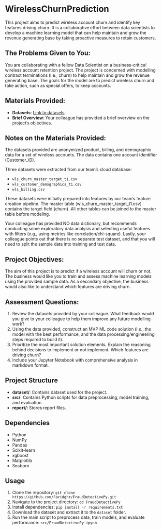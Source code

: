 # WirelessChurnPrediction
This project aims to predict wireless account churn and identify key features driving churn. It is a collaborative effort between data scientists to develop a machine learning model that can help maintain and grow the revenue generating base by taking proactive measures to retain customers.

## The Problems Given to You:
You are collaborating with a fellow Data Scientist on a business-critical wireless account retention project. The project is concerned with modelling contract terminations (i.e., churn) to help maintain and grow the revenue generating base. The goals for the model are to predict wireless churn and take action, such as special offers, to keep accounts.

## Materials Provided:
- **Datasets**: [Link to datasets](dataset)
- **Brief Overview**: Your colleague has provided a brief overview on the project’s objectives.

## Notes on the Materials Provided:
The datasets provided are anonymized product, billing, and demographic data for a set of wireless accounts. The data contains one account identifier (Customer_ID).

Three datasets were extracted from our team’s cloud database:

- `wls_churn_master_target_t1.csv`
- `wls_customer_demographics_t1.csv`
- `wls_billing.csv`

These datasets were initially prepared into features by our team’s feature creation pipeline. The master table (wls_churn_master_target_t1.csv) contains the target field (churn). All other tables can be joined to the master table before modeling.

Your colleague has provided NO data dictionary, but recommends conducting some exploratory data analysis and selecting useful features with filters (e.g., using metrics like correlation/chi-square). Lastly, your colleague points out that there is no separate test dataset, and that you will need to split the sample data into training and test data.

## Project Objectives:
The aim of this project is to predict if a wireless account will churn or not. The business would like you to train and assess machine learning models using the provided sample data. As a secondary objective, the business would also like to understand which features are driving churn.

## Assessment Questions:
1. Review the datasets provided by your colleague. What feedback would you give to your colleague to help them improve any future modelling work?
2. Using the data provided, construct an MVP ML code solution (i.e., the model with the best performance, and the data processing/engineering steps required to build it). 
3. Prioritize the most important solution elements. Explain the reasoning behind decisions to implement or not implement.
Which features are driving churn?
4. Include your Jupyter Notebook with comprehensive analysis in markdown format.

## Project Structure
- **dataset/**: Contains dataset used for the project.
- **src/**: Contains Python scripts for data preprocessing, model training, and evaluation.
- **report/**: Stores report files.

## Dependencies
- Python
- NumPy
- Pandas
- Scikit-learn
- xgboost
- Matplotlib
- Seaborn

## Usage
1. Clone the repository: `git clone https://github.com/Faridghr/FraudDetectivePy.git`
2. Navigate to the project directory: `cd FraudDetectivePy`
3. Install dependencies: `pip install -r requirements.txt`
4. Download the dataset and extract it to the `dataset` folder.
5. Run the main script to preprocess data, train models, and evaluate performance: `src/FraudDetectivePy.ipynb`